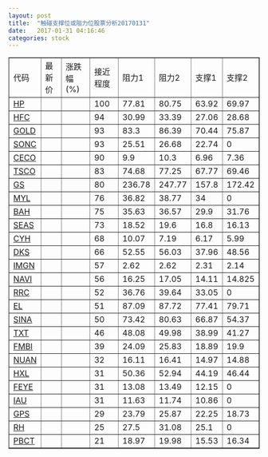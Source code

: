 ```yaml
---
layout: post
title:  "触碰支撑位或阻力位股票分析20170131"
date:   2017-01-31 04:16:46
categories: stock
---
```

<script type="text/javascript">
var stockList = []
stockList.push('gb_hp');
stockList.push('gb_hfc');
stockList.push('gb_gold');
stockList.push('gb_sonc');
stockList.push('gb_ceco');
stockList.push('gb_tsco');
stockList.push('gb_gs');
stockList.push('gb_myl');
stockList.push('gb_bah');
stockList.push('gb_seas');
stockList.push('gb_cyh');
stockList.push('gb_dks');
stockList.push('gb_imgn');
stockList.push('gb_navi');
stockList.push('gb_rrc');
stockList.push('gb_el');
stockList.push('gb_sina');
stockList.push('gb_txt');
stockList.push('gb_fmbi');
stockList.push('gb_nuan');
stockList.push('gb_hxl');
stockList.push('gb_feye');
stockList.push('gb_iau');
stockList.push('gb_gps');
stockList.push('gb_rh');
stockList.push('gb_pbct');
</script>
<table border="1">
 <tr>
 <td>代码</td>
 <td>最新价</td>
 <td>涨跌幅(%)</td>
 <td>接近程度</td>
 <td>阻力1</td>
 <td>阻力2</td>
 <td>支撑1</td>
 <td>支撑2</td>
</tr>
  <tr id="hp" class="green">
  <td><a href="http://stock.finance.sina.com.cn/usstock/quotes/HP.html" target="_blank">HP</a></td><td></td><td></td><td>100</td><td>77.81</td><td>80.75</td><td>63.92</td><td>69.97</td></tr>
  <tr id="hfc" class="green">
  <td><a href="http://stock.finance.sina.com.cn/usstock/quotes/HFC.html" target="_blank">HFC</a></td><td></td><td></td><td>94</td><td>30.99</td><td>33.39</td><td>27.06</td><td>28.68</td></tr>
  <tr id="gold" class="red">
  <td><a href="http://stock.finance.sina.com.cn/usstock/quotes/GOLD.html" target="_blank">GOLD</a></td><td></td><td></td><td>93</td><td>83.3</td><td>86.39</td><td>70.44</td><td>75.87</td></tr>
  <tr id="sonc" class="red">
  <td><a href="http://stock.finance.sina.com.cn/usstock/quotes/SONC.html" target="_blank">SONC</a></td><td></td><td></td><td>93</td><td>25.51</td><td>26.68</td><td>22.74</td><td>0</td></tr>
  <tr id="ceco" class="red">
  <td><a href="http://stock.finance.sina.com.cn/usstock/quotes/CECO.html" target="_blank">CECO</a></td><td></td><td></td><td>90</td><td>9.9</td><td>10.3</td><td>6.96</td><td>7.36</td></tr>
  <tr id="tsco" class="red">
  <td><a href="http://stock.finance.sina.com.cn/usstock/quotes/TSCO.html" target="_blank">TSCO</a></td><td></td><td></td><td>83</td><td>74.68</td><td>77.25</td><td>67.77</td><td>69.46</td></tr>
  <tr id="gs" class="red">
  <td><a href="http://stock.finance.sina.com.cn/usstock/quotes/GS.html" target="_blank">GS</a></td><td></td><td></td><td>80</td><td>236.78</td><td>247.77</td><td>157.8</td><td>172.42</td></tr>
  <tr id="myl" class="red">
  <td><a href="http://stock.finance.sina.com.cn/usstock/quotes/MYL.html" target="_blank">MYL</a></td><td></td><td></td><td>76</td><td>36.82</td><td>38.77</td><td>34</td><td>0</td></tr>
  <tr id="bah" class="red">
  <td><a href="http://stock.finance.sina.com.cn/usstock/quotes/BAH.html" target="_blank">BAH</a></td><td></td><td></td><td>75</td><td>35.63</td><td>36.57</td><td>29.9</td><td>31.76</td></tr>
  <tr id="seas" class="red">
  <td><a href="http://stock.finance.sina.com.cn/usstock/quotes/SEAS.html" target="_blank">SEAS</a></td><td></td><td></td><td>73</td><td>18.52</td><td>19.6</td><td>16.8</td><td>16.13</td></tr>
  <tr id="cyh" class="green">
  <td><a href="http://stock.finance.sina.com.cn/usstock/quotes/CYH.html" target="_blank">CYH</a></td><td></td><td></td><td>68</td><td>10.07</td><td>7.19</td><td>6.17</td><td>5.99</td></tr>
  <tr id="dks" class="red">
  <td><a href="http://stock.finance.sina.com.cn/usstock/quotes/DKS.html" target="_blank">DKS</a></td><td></td><td></td><td>66</td><td>52.55</td><td>56.03</td><td>37.96</td><td>48.56</td></tr>
  <tr id="imgn" class="green">
  <td><a href="http://stock.finance.sina.com.cn/usstock/quotes/IMGN.html" target="_blank">IMGN</a></td><td></td><td></td><td>57</td><td>2.62</td><td>2.62</td><td>2.31</td><td>2.14</td></tr>
  <tr id="navi" class="green">
  <td><a href="http://stock.finance.sina.com.cn/usstock/quotes/NAVI.html" target="_blank">NAVI</a></td><td></td><td></td><td>56</td><td>16.25</td><td>17.05</td><td>14.11</td><td>14.825</td></tr>
  <tr id="rrc" class="green">
  <td><a href="http://stock.finance.sina.com.cn/usstock/quotes/RRC.html" target="_blank">RRC</a></td><td></td><td></td><td>52</td><td>36.76</td><td>39.64</td><td>33.05</td><td>0</td></tr>
  <tr id="el" class="green">
  <td><a href="http://stock.finance.sina.com.cn/usstock/quotes/EL.html" target="_blank">EL</a></td><td></td><td></td><td>51</td><td>87.09</td><td>87.72</td><td>77.41</td><td>79.71</td></tr>
  <tr id="sina" class="green">
  <td><a href="http://stock.finance.sina.com.cn/usstock/quotes/SINA.html" target="_blank">SINA</a></td><td></td><td></td><td>50</td><td>73.42</td><td>80.63</td><td>66.87</td><td>54.37</td></tr>
  <tr id="txt" class="red">
  <td><a href="http://stock.finance.sina.com.cn/usstock/quotes/TXT.html" target="_blank">TXT</a></td><td></td><td></td><td>46</td><td>48.08</td><td>49.98</td><td>38.99</td><td>41.27</td></tr>
  <tr id="fmbi" class="red">
  <td><a href="http://stock.finance.sina.com.cn/usstock/quotes/FMBI.html" target="_blank">FMBI</a></td><td></td><td></td><td>39</td><td>24.09</td><td>25.83</td><td>18.89</td><td>19.9</td></tr>
  <tr id="nuan" class="red">
  <td><a href="http://stock.finance.sina.com.cn/usstock/quotes/NUAN.html" target="_blank">NUAN</a></td><td></td><td></td><td>32</td><td>16.11</td><td>16.41</td><td>14.97</td><td>14.88</td></tr>
  <tr id="hxl" class="green">
  <td><a href="http://stock.finance.sina.com.cn/usstock/quotes/HXL.html" target="_blank">HXL</a></td><td></td><td></td><td>31</td><td>50.36</td><td>52.94</td><td>44.19</td><td>46.44</td></tr>
  <tr id="feye" class="red">
  <td><a href="http://stock.finance.sina.com.cn/usstock/quotes/FEYE.html" target="_blank">FEYE</a></td><td></td><td></td><td>31</td><td>13.08</td><td>13.49</td><td>12.15</td><td>0</td></tr>
  <tr id="iau" class="red">
  <td><a href="http://stock.finance.sina.com.cn/usstock/quotes/IAU.html" target="_blank">IAU</a></td><td></td><td></td><td>31</td><td>11.63</td><td>11.74</td><td>10.86</td><td>0</td></tr>
  <tr id="gps" class="green">
  <td><a href="http://stock.finance.sina.com.cn/usstock/quotes/GPS.html" target="_blank">GPS</a></td><td></td><td></td><td>29</td><td>23.79</td><td>25.87</td><td>22.25</td><td>18.73</td></tr>
  <tr id="rh" class="green">
  <td><a href="http://stock.finance.sina.com.cn/usstock/quotes/RH.html" target="_blank">RH</a></td><td></td><td></td><td>25</td><td>27.5</td><td>31.08</td><td>25.1</td><td>0</td></tr>
  <tr id="pbct" class="red">
  <td><a href="http://stock.finance.sina.com.cn/usstock/quotes/PBCT.html" target="_blank">PBCT</a></td><td></td><td></td><td>21</td><td>18.97</td><td>19.98</td><td>15.53</td><td>16.34</td></tr>
</table>
